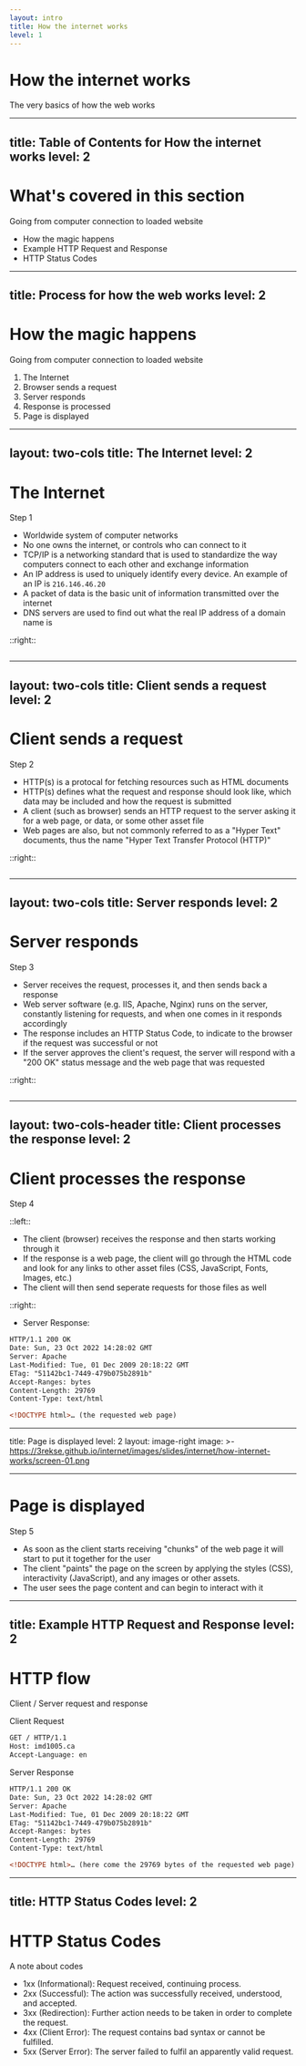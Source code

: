 ```yaml
---
layout: intro
title: How the internet works
level: 1
---
```


# How the internet works

The very basics of how the web works


---
title: Table of Contents for How the internet works
level: 2
---

# What's covered in this section
Going from computer connection to loaded website

* How the magic happens 
* Example HTTP Request and Response
* HTTP Status Codes

<!-- 

Slide notes: 

-->

---
title: Process for how the web works
level: 2
---

# How the magic happens
Going from computer connection to loaded website

1. The Internet
2. Browser sends a request
3. Server responds 
4. Response is processed
5. Page is displayed


<!-- 

Slide notes: 

-->


---
layout: two-cols
title: The Internet
level: 2
---

# The Internet
Step 1

* Worldwide system of computer networks 
* No one owns the internet, or controls who can connect to it
* TCP/IP is a networking standard that is used to standardize the way computers connect to each other and exchange information
* An IP address is used to uniquely identify every device. An example of an IP is `216.146.46.20`
* A packet of data is the basic unit of information transmitted over the internet
* DNS servers are used to find out what the real IP address of a domain name is

::right::
<div class="ml-10 bg-zinc-100">
<div class="flex justify-center">
    <img alt="" class="place-content-end h-120" src="https://3rekse.github.io/internet/images/slides/internet/how-internet-works/map-01.png" />
</div>
</div>

<!-- 

Slide notes: 

Credit: 

https://thenounproject.com/icon/laptop-5407776/

-->

---
layout: two-cols
title: Client sends a request
level: 2
---

# Client sends a request
Step 2

* HTTP(s) is a protocal for fetching resources such as HTML documents
* HTTP(s) defines what the request and response should look like, which data may be included and how the request is submitted
* A client (such as browser) sends an HTTP request to the server asking it for a web page, or data, or some other asset file
* Web pages are also, but not commonly referred to as a "Hyper Text" documents, thus the name "Hyper Text Transfer Protocol (HTTP)"

::right::
<div class="ml-10 bg-zinc-100">
<div class="flex justify-center">
    <img alt="" class="place-content-end h-120" src="https://3rekse.github.io/internet/images/slides/internet/how-internet-works/map-02.png" />
</div>
</div>



<!-- 

Slide notes: 

-->


---
layout: two-cols
title: Server responds
level: 2
---

# Server responds 
Step 3

* Server receives the request, processes it, and then sends back a response
* Web server software (e.g. IIS, Apache, Nginx) runs on the server, constantly listening for requests, and when one comes in it responds accordingly
* The response includes an HTTP Status Code, to indicate to the browser if the request was successful or not
* If the server approves the client's request, the server will respond with a "200 OK" status message and the web page that was requested

::right::

<div class="ml-10 bg-zinc-100">
    <div class="flex justify-center">
        <img alt="" class="place-content-end h-120" src="https://3rekse.github.io/internet/images/slides/internet/how-internet-works/map-03.png" />
    </div>
</div>

<!-- 

Slide notes: 

-->



---
layout: two-cols-header
title: Client processes the response
level: 2
---

# Client processes the response
Step 4

::left::

* The client (browser) receives the response and then starts working through it
* If the response is a web page, the client will go through the HTML code and look for any links to other asset files (CSS, JavaScript, Fonts, Images, etc.) 
* The client will then send seperate requests for those files as well

::right::

* Server Response:

```html
HTTP/1.1 200 OK
Date: Sun, 23 Oct 2022 14:28:02 GMT
Server: Apache
Last-Modified: Tue, 01 Dec 2009 20:18:22 GMT
ETag: "51142bc1-7449-479b075b2891b"
Accept-Ranges: bytes
Content-Length: 29769
Content-Type: text/html

<!DOCTYPE html>… (the requested web page)
```


<!-- 

Slide notes: 

-->


---
title: Page is displayed
level: 2
layout: image-right
image: >-
  https://3rekse.github.io/internet/images/slides/internet/how-internet-works/screen-01.png

---

# Page is displayed
Step 5

* As soon as the client starts receiving "chunks" of the web page it will start to put it together for the user
* The client "paints" the page on the screen by applying the styles (CSS), interactivity (JavaScript), and any images or other assets. 
* The user sees the page content and can begin to interact with it

<!-- 

Slide notes: 

-->



---
title: Example HTTP Request and Response
level: 2
---

# HTTP flow
Client / Server request and response

Client Request 

```html
GET / HTTP/1.1
Host: imd1005.ca
Accept-Language: en
```

Server Response 

```html
HTTP/1.1 200 OK
Date: Sun, 23 Oct 2022 14:28:02 GMT
Server: Apache
Last-Modified: Tue, 01 Dec 2009 20:18:22 GMT
ETag: "51142bc1-7449-479b075b2891b"
Accept-Ranges: bytes
Content-Length: 29769
Content-Type: text/html

<!DOCTYPE html>… (here come the 29769 bytes of the requested web page)
```

<!-- 

Slide notes: 

Credit: 

https://developer.mozilla.org/en-US/docs/Web/HTTP/Overview

-->


---
title: HTTP Status Codes
level: 2
---

# HTTP Status Codes
A note about codes 

* 1xx (Informational): Request received, continuing process.
* 2xx (Successful): The action was successfully received, understood, and accepted.
* 3xx (Redirection): Further action needs to be taken in order to complete the request.
* 4xx (Client Error): The request contains bad syntax or cannot be fulfilled.
* 5xx (Server Error): The server failed to fulfil an apparently valid request.

<!-- 

Slide notes: 

Credit: 

https://dev.opera.com/articles/http-response-codes/

-->
